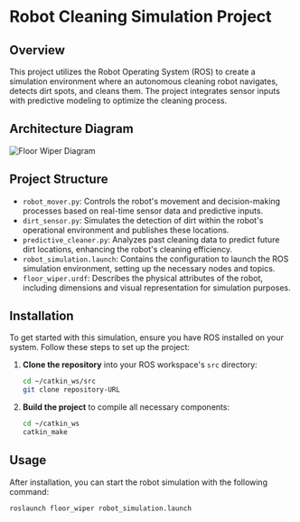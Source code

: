 # Robot Cleaning Simulation Project

## Overview
This project utilizes the Robot Operating System (ROS) to create a simulation environment where an autonomous cleaning robot navigates, detects dirt spots, and cleans them. The project integrates sensor inputs with predictive modeling to optimize the cleaning process.
## Architecture Diagram
![Floor Wiper Diagram]([https://github.com/seifelkholy98/floor_wiper/raw/main/floor_wiper_diagram.png](https://github.com/seifelkholy98/floor_wiper/blob/main/floor%20wiper%20diagram.png))

## Project Structure
- `robot_mover.py`: Controls the robot's movement and decision-making processes based on real-time sensor data and predictive inputs.
- `dirt_sensor.py`: Simulates the detection of dirt within the robot's operational environment and publishes these locations.
- `predictive_cleaner.py`: Analyzes past cleaning data to predict future dirt locations, enhancing the robot's cleaning efficiency.
- `robot_simulation.launch`: Contains the configuration to launch the ROS simulation environment, setting up the necessary nodes and topics.
- `floor_wiper.urdf`: Describes the physical attributes of the robot, including dimensions and visual representation for simulation purposes.

## Installation
To get started with this simulation, ensure you have ROS installed on your system. Follow these steps to set up the project:

1. **Clone the repository** into your ROS workspace's `src` directory:
    ```bash
    cd ~/catkin_ws/src
    git clone repository-URL
    ```
2. **Build the project** to compile all necessary components:
    ```bash
    cd ~/catkin_ws
    catkin_make
    ```

## Usage
After installation, you can start the robot simulation with the following command:
```bash
roslaunch floor_wiper robot_simulation.launch
